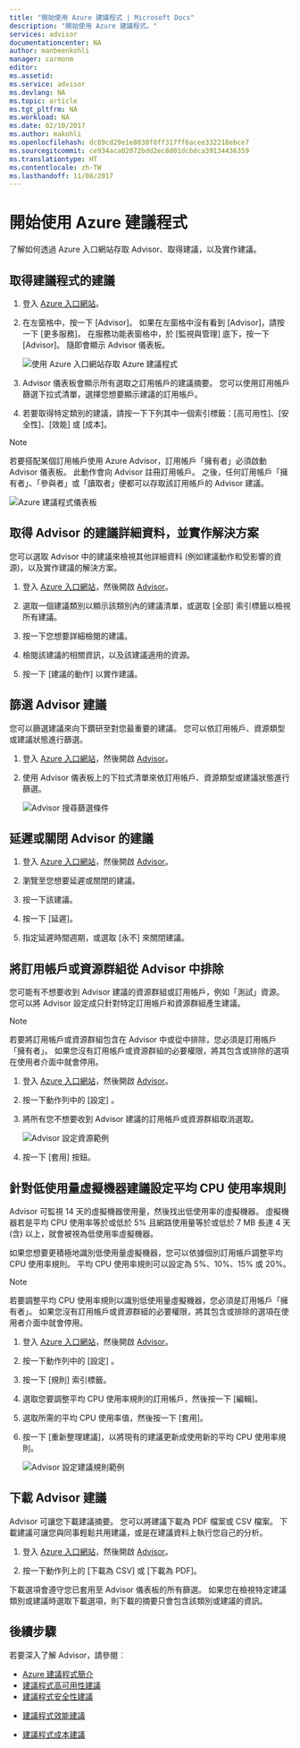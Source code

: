```yaml
---
title: "開始使用 Azure 建議程式 | Microsoft Docs"
description: "開始使用 Azure 建議程式。"
services: advisor
documentationcenter: NA
author: manbeenkohli
manager: carmonm
editor: 
ms.assetid: 
ms.service: advisor
ms.devlang: NA
ms.topic: article
ms.tgt_pltfrm: NA
ms.workload: NA
ms.date: 02/10/2017
ms.author: makohli
ms.openlocfilehash: dc89cd29e1e8038f0ff317ff6acee332218ebce7
ms.sourcegitcommit: ce934aca02072bdd2ec8d01dcbdca39134436359
ms.translationtype: HT
ms.contentlocale: zh-TW
ms.lasthandoff: 11/08/2017
---
```

# <a name="get-started-with-azure-advisor"></a>開始使用 Azure 建議程式

了解如何透過 Azure 入口網站存取 Advisor、取得建議，以及實作建議。

## <a name="get-advisor-recommendations"></a>取得建議程式的建議

1. 登入 [Azure 入口網站](https://portal.azure.com)。

2. 在左窗格中，按一下 [Advisor]。  如果在左窗格中沒有看到 [Advisor]，請按一下 [更多服務]。  在服務功能表窗格中，於 [監視與管理] 底下，按一下 [Advisor]。
 隨即會顯示 Advisor 儀表板。

   ![使用 Azure 入口網站存取 Azure 建議程式](./media/advisor-get-started/advisor-portal-menu.png) 

4. Advisor 儀表板會顯示所有選取之訂用帳戶的建議摘要。  您可以使用訂用帳戶篩選下拉式清單，選擇您想要顯示建議的訂用帳戶。

5. 若要取得特定類別的建議，請按一下下列其中一個索引標籤：[高可用性]、[安全性]、[效能] 或 [成本]。
 
> [!NOTE]
> 若要搭配某個訂用帳戶使用 Azure Advisor，訂用帳戶「擁有者」必須啟動 Advisor 儀表板。  此動作會向 Advisor 註冊訂用帳戶。  之後，任何訂用帳戶「擁有者」、「參與者」或「讀取者」便都可以存取該訂用帳戶的 Advisor 建議。  

  ![Azure 建議程式儀表板](./media/advisor-overview/advisor-dashboard.png)

## <a name="get-advisor-recommendation-details-and-implement-a-solution"></a>取得 Advisor 的建議詳細資料，並實作解決方案

您可以選取 Advisor 中的建議來檢視其他詳細資料 (例如建議動作和受影響的資源)，以及實作建議的解決方案。  

1. 登入 [Azure 入口網站](https://portal.azure.com)，然後開啟 [Advisor](https://aka.ms/azureadvisordashboard)。

2. 選取一個建議類別以顯示該類別內的建議清單，或選取 [全部] 索引標籤以檢視所有建議。

3. 按一下您想要詳細檢閱的建議。

4. 檢閱該建議的相關資訊，以及該建議適用的資源。

5. 按一下 [建議的動作] 以實作建議。

## <a name="filter-advisor-recommendations"></a>篩選 Advisor 建議

您可以篩選建議來向下鑽研至對您最重要的建議。  您可以依訂用帳戶、資源類型或建議狀態進行篩選。  

1. 登入 [Azure 入口網站](https://portal.azure.com)，然後開啟 [Advisor](https://aka.ms/azureadvisordashboard)。

2.  使用 Advisor 儀表板上的下拉式清單來依訂用帳戶、資源類型或建議狀態進行篩選。

    ![Advisor 搜尋篩選條件](./media/advisor-get-started/advisor-filters.png)

## <a name="snooze-or-dismiss-advisor-recommendations"></a>延遲或關閉 Advisor 的建議

1. 登入 [Azure 入口網站](https://portal.azure.com)，然後開啟 [Advisor](https://aka.ms/azureadvisordashboard)。

2. 瀏覽至您想要延遲或關閉的建議。

3. 按一下該建議。

4. 按一下 [延遲]。 

5. 指定延遲時間週期，或選取 [永不] 來關閉建議。

## <a name="exclude-subscriptions-or-resource-groups-from-advisor"></a>將訂用帳戶或資源群組從 Advisor 中排除

您可能有不想要收到 Advisor 建議的資源群組或訂用帳戶，例如「測試」資源。  您可以將 Advisor 設定成只針對特定訂用帳戶和資源群組產生建議。

> [!NOTE]
> 若要將訂用帳戶或資源群組包含在 Advisor 中或從中排除，您必須是訂用帳戶「擁有者」。  如果您沒有訂用帳戶或資源群組的必要權限，將其包含或排除的選項在使用者介面中就會停用。

1. 登入 [Azure 入口網站](https://portal.azure.com)，然後開啟 [Advisor](https://aka.ms/azureadvisordashboard)。

2. 按一下動作列中的 [設定] 。

3. 將所有您不想要收到 Advisor 建議的訂用帳戶或資源群組取消選取。

    ![Advisor 設定資源範例](./media/advisor-get-started/advisor-configure-resources.png)

4. 按一下 [套用] 按鈕。

## <a name="configure-the-average-cpu-utilization-rule-for-the-low-usage-virtual-machine-recommendation"></a>針對低使用量虛擬機器建議設定平均 CPU 使用率規則

Advisor 可監視 14 天的虛擬機器使用量，然後找出低使用率的虛擬機器。 虛擬機器若是平均 CPU 使用率等於或低於 5% 且網路使用量等於或低於 7 MB 長達 4 天 (含) 以上，就會被視為低使用率虛擬機器。

如果您想要更積極地識別低使用量虛擬機器，您可以依據個別訂用帳戶調整平均 CPU 使用率規則。  平均 CPU 使用率規則可以設定為 5%、10%、15% 或 20%。

> [!NOTE]
> 若要調整平均 CPU 使用率規則以識別低使用量虛擬機器，您必須是訂用帳戶「擁有者」。  如果您沒有訂用帳戶或資源群組的必要權限，將其包含或排除的選項在使用者介面中就會停用。 

1. 登入 [Azure 入口網站](https://portal.azure.com)，然後開啟 [Advisor](https://aka.ms/azureadvisordashboard)。

2. 按一下動作列中的 [設定] 。

3. 按一下 [規則] 索引標籤。

4. 選取您要調整平均 CPU 使用率規則的訂用帳戶，然後按一下 [編輯]。

5. 選取所需的平均 CPU 使用率值，然後按一下 [套用]。

6. 按一下 [重新整理建議]，以將現有的建議更新成使用新的平均 CPU 使用率規則。 

   ![Advisor 設定建議規則範例](./media/advisor-get-started/advisor-configure-rules.png)

## <a name="download-your-advisor-recommendations"></a>下載 Advisor 建議

Advisor 可讓您下載建議摘要。  您可以將建議下載為 PDF 檔案或 CSV 檔案。  下載建議可讓您與同事輕鬆共用建議，或是在建議資料上執行您自己的分析。

1. 登入 [Azure 入口網站](https://portal.azure.com)，然後開啟 [Advisor](https://aka.ms/azureadvisordashboard)。

2. 按一下動作列上的 [下載為 CSV] 或 [下載為 PDF]。

下載選項會遵守您已套用至 Advisor 儀表板的所有篩選。  如果您在檢視特定建議類別或建議時選取下載選項，則下載的摘要只會包含該類別或建議的資訊。 

## <a name="next-steps"></a>後續步驟

若要深入了解 Advisor，請參閱︰
* [Azure 建議程式簡介](advisor-overview.md)
* [建議程式高可用性建議](advisor-high-availability-recommendations.md)
* [建議程式安全性建議](advisor-security-recommendations.md)
-  [建議程式效能建議](advisor-performance-recommendations.md)
* [建議程式成本建議](advisor-performance-recommendations.md)
